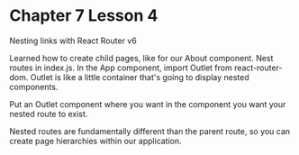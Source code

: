 # Chapter 7 Lesson 4
Nesting links with React Router v6

Learned how to create child pages, like for our About component. Nest routes in index.js.
In the App component, import Outlet from react-router-dom. Outlet is like a little container that's going to display nested components.

Put an Outlet component where you want in the component you want your nested route to exist.

Nested routes are fundamentally different than the parent route, so you can create page hierarchies within our application. 